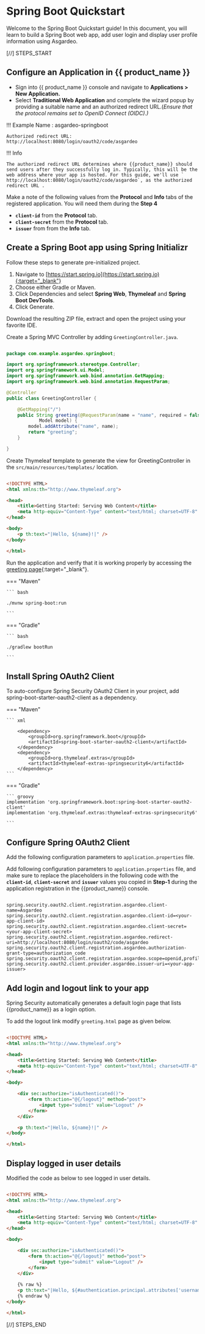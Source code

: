 <script>
  const meta = {
    what_you_will_learn: [
      "Create new Spring Boot app",
      "Add and configure Spring OAuth2 Client",
      "Add user login and logout",
      "Display user profile information"
    ],
    prerequisites: [
      "About 15 minutes",
      "<a href='{{ base_path }}/get-started/create-asgardeo-account/'>Asgardeo account</a>",
      "Java 17 or later",
      "Maven 3.5+ or Gradle 7.5+",
      "A favorite text editor or IDE"
    ],
    source_code: "<a href='' target='_blank' class='github-icon'>Spring Boot App Sample</a>"
  };
</script>

# Spring Boot Quickstart

Welcome to the Spring Boot Quickstart guide! In this document, you will learn to build a Spring Boot web app, add user login and display user profile information using Asgardeo.

[//] STEPS_START

## Configure an Application in {{ product_name }}

- Sign into {{ product_name }} console and navigate to **Applications > New Application.**
- Select **Traditional Web Application** and complete the wizard popup by providing a suitable name and an authorized redirect URL.(*Ensure that the protocol remains set to OpenID Connect (OIDC).)* 

!!! Example
    Name : asgardeo-springboot

    Authorized redirect URL: http://localhost:8080/login/oauth2/code/asgardeo


!!! Info

    The authorized redirect URL determines where {{product_name}} should send users after they successfully log in. Typically, this will be the web address where your app is hosted. For this guide, we'll use ` http://localhost:8080/login/oauth2/code/asgardeo`, as the authorized redirect URL .
  

Make a note of the following values from the **Protocol** and **Info** tabs of the registered application. You will need them during the **Step 4**

- **`client-id`** from the **Protocol** tab. 
- **`client-secret`** from the **Protocol** tab. 
- **`issuer`** from from the **Info** tab.

## Create a Spring Boot app using Spring Initializr

Follow these steps to generate pre-initialized project.

1. Navigate to [https://start.spring.io](https://start.spring.io){:target="_blank"}  
2. Choose either Gradle or Maven. 
3. Click Dependencies and select **Spring Web**, **Thymeleaf** and **Spring Boot DevTools**.
4. Click Generate.

Download the resulting ZIP file, extract and open the project using your favorite IDE.

Create a Spring MVC Controller by adding `GreetingController.java`.   

```java title="GreetingController.java"

package com.example.asgardeo.springboot;

import org.springframework.stereotype.Controller;
import org.springframework.ui.Model;
import org.springframework.web.bind.annotation.GetMapping;
import org.springframework.web.bind.annotation.RequestParam;

@Controller
public class GreetingController {

    @GetMapping("/")
    public String greeting(@RequestParam(name = "name", required = false, defaultValue = "World") String name,
            Model model) {
        model.addAttribute("name", name);
        return "greeting";
    }

}

```

Create Thymeleaf template to generate the view for GreetingController in the `src/main/resources/templates/` location.   


```html title="greeting.html"

<!DOCTYPE HTML>
<html xmlns:th="http://www.thymeleaf.org">

<head>
    <title>Getting Started: Serving Web Content</title>
    <meta http-equiv="Content-Type" content="text/html; charset=UTF-8" />
</head>

<body>
    <p th:text="|Hello, ${name}!|" />
</body>

</html>


```

Run the application and verify that it is working properly by accessing the [greeting page](http://localhost:8080){:target="_blank"}.

=== "Maven"

    ``` bash
    
    ./mvnw spring-boot:run

    ```

=== "Gradle"

    ``` bash

    ./gradlew bootRun

    ```



## Install Spring OAuth2 Client

To auto-configure Spring Security OAuth2 Client in your project, add spring-boot-starter-oauth2-client as a dependency.

=== "Maven"

    ``` xml

    	<dependency>
			<groupId>org.springframework.boot</groupId>
			<artifactId>spring-boot-starter-oauth2-client</artifactId>
		</dependency>
        <dependency>
			<groupId>org.thymeleaf.extras</groupId>
			<artifactId>thymeleaf-extras-springsecurity6</artifactId>
		</dependency>
    ```

=== "Gradle"

    ``` groovy
    implementation 'org.springframework.boot:spring-boot-starter-oauth2-client'
    implementation 'org.thymeleaf.extras:thymeleaf-extras-springsecurity6'

    ```


## Configure Spring OAuth2 Client

Add the following configuration parameters to `application.properties` file. 

Add following configuration parameters to `application.properties` file, and make sure to replace the placeholders in the following code with the **`client-id`**, **`client-secret`** and **`issuer`** values you copied in **Step-1** during the application registration in the {{product_name}} console. 



```properties

spring.security.oauth2.client.registration.asgardeo.client-name=Asgardeo
spring.security.oauth2.client.registration.asgardeo.client-id=<your-app-client-id>
spring.security.oauth2.client.registration.asgardeo.client-secret=<your-app-client-secret>
spring.security.oauth2.client.registration.asgardeo.redirect-uri=http://localhost:8080/login/oauth2/code/asgardeo
spring.security.oauth2.client.registration.asgardeo.authorization-grant-type=authorization_code
spring.security.oauth2.client.registration.asgardeo.scope=openid,profile
spring.security.oauth2.client.provider.asgardeo.issuer-uri=<your-app-issuer>

```

## Add login and logout link to your app

Spring Security automatically generates a default login page that lists {{product_name}} as a login option.

To add the logout link modify `greeting.html` page as given below.  

```html title="greeting.html" hl_lines="11-15"

<!DOCTYPE HTML>
<html xmlns:th="http://www.thymeleaf.org">

<head>
    <title>Getting Started: Serving Web Content</title>
    <meta http-equiv="Content-Type" content="text/html; charset=UTF-8" />
</head>

<body>

    <div sec:authorize="isAuthenticated()">
        <form th:action="@{/logout}" method="post">
            <input type="submit" value="Logout" />
        </form>
    </div>

    <p th:text="|Hello, ${name}!|" />
</body>

</html>

```

## Display logged in user details

Modified the code as below to see logged in user details.

```html title="greeting.html" hl_lines="18"

<!DOCTYPE HTML>
<html xmlns:th="http://www.thymeleaf.org">

<head>
    <title>Getting Started: Serving Web Content</title>
    <meta http-equiv="Content-Type" content="text/html; charset=UTF-8" />
</head>

<body>

    <div sec:authorize="isAuthenticated()">
        <form th:action="@{/logout}" method="post">
            <input type="submit" value="Logout" />
        </form>
    </div>
      
    {% raw %}
    <p th:text="|Hello, ${#authentication.principal.attributes['username']}!|" />
    {% endraw %}  
</body>

</html>

```

[//] STEPS_END
